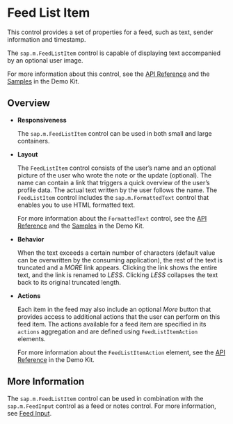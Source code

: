 <!-- loio14a9900bcb514f89877c115046da4ff7 -->

# Feed List Item

This control provides a set of properties for a feed, such as text, sender information and timestamp.

The `sap.m.FeedListItem` control is capable of displaying text accompanied by an optional user image.

For more information about this control, see the [API Reference](https://ui5.sap.com/#/api/sap.m.FeedListItem) and the [Samples](https://ui5.sap.com/#/entity/sap.m.FeedListItem) in the Demo Kit.



## Overview

-   **Responsiveness**

    The `sap.m.FeedListItem` control can be used in both small and large containers.

-   **Layout**

    The `FeedListItem` control consists of the user’s name and an optional picture of the user who wrote the note or the update \(optional\). The name can contain a link that triggers a quick overview of the user’s profile data. The actual text written by the user follows the name. The `FeedListItem` control includes the `sap.m.FormattedText` control that enables you to use HTML formatted text.

    For more information about the `FormattedText` control, see the [API Reference](https://ui5.sap.com/#/api/sap.m.FormattedText) and the [Samples](https://ui5.sap.com/#/entity/sap.m.FormattedText) in the Demo Kit.

-   **Behavior**

    When the text exceeds a certain number of characters \(default value can be overwritten by the consuming application\), the rest of the text is truncated and a *MORE* link appears. Clicking the link shows the entire text, and the link is renamed to *LESS*. Clicking *LESS* collapses the text back to its original truncated length.

-   **Actions**

    Each item in the feed may also include an optional *More* button that provides access to additional actions that the user can perform on this feed item. The actions available for a feed item are specified in its `actions` aggregation and are defined using `FeedListItemAction` elements.

    For more information about the `FeedListItemAction` element, see the [API Reference](https://ui5.sap.com/#/api/sap.m.FeedListItemAction) in the Demo Kit.




## More Information

The `sap.m.FeedListItem` control can be used in combination with the `sap.m.FeedInput` control as a feed or notes control. For more information, see [Feed Input](feed-input-0ec25a1.md).

